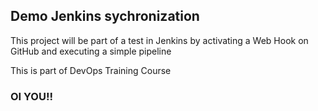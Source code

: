 ## Demo Jenkins sychronization

This project will be part of a test in Jenkins by activating a Web Hook on GitHub and executing a simple pipeline

This is part of DevOps Training Course

### OI YOU!!